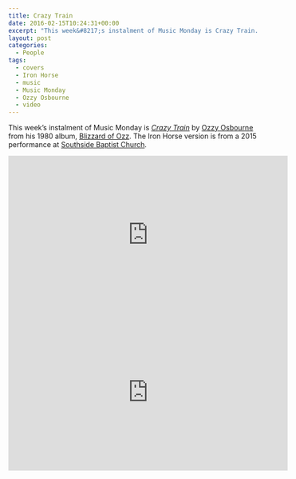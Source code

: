 ```yaml
---
title: Crazy Train
date: 2016-02-15T10:24:31+00:00
excerpt: "This week&#8217;s instalment of Music Monday is Crazy Train. The 1980 Ozzy Osbourne original and a 2015 cover by Iron Horse."
layout: post
categories:
  - People
tags:
  - covers
  - Iron Horse
  - music
  - Music Monday
  - Ozzy Osbourne
  - video
---
```

This week&#8217;s instalment of Music Monday is [_Crazy Train_](https://en.wikipedia.org/wiki/Crazy_Train) by [Ozzy Osbourne](http://ozzy.com/) from his 1980 album, [Blizzard of Ozz](https://en.wikipedia.org/wiki/Blizzard_of_Ozz). The Iron Horse version is from a 2015 performance at [Southside Baptist Church](https://www.facebook.com/Southsidebaptistchurchdecatur/).

<div class="video-container">
	<iframe width="560" height="315" src="https://www.youtube.com/embed/FVovq9TGBw0" frameborder="0" allowfullscreen></iframe>
</div>

<div class="video-container">
	<iframe width="560" height="315" src="https://www.youtube.com/embed/aG25bdG5CUg" frameborder="0" allowfullscreen></iframe>
</div>
